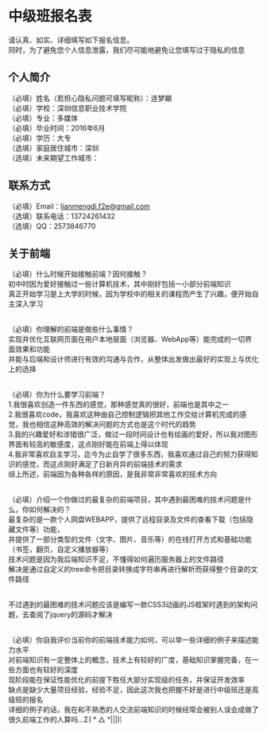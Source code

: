 # 中级班报名表

请认真、如实、详细填写如下报名信息。<br>
同时，为了避免您个人信息泄露，我们尽可能地避免让您填写过于隐私的信息

## 个人简介

（必填）姓名（若担心隐私问题可填写昵称）：连梦頔<br>
（必填）学校：深圳信息职业技术学院<br>
（必填）专业：多媒体<br>
（必填）毕业时间：2016年6月<br>
（必填）学历：大专<br>
（选填）家庭居住城市：深圳<br>
（选填）未来期望工作城市：

## 联系方式

（必填）Email：lianmengdi.f2e@gmail.com<br>
（选填）联系电话：13724261432<br>
（选填）QQ：2573846770<br>

## 关于前端

（必填）什么时候开始接触前端？因何接触？<br>
初中时因为爱好接触过一些计算机技术，其中刚好包括一小部分前端知识<br>
真正开始学习是上大学的时候，因为学校中的相关的课程而产生了兴趣，便开始自主深入学习<br><br>

（必填）你理解的前端是做些什么事情？<br>
实现并优化互联网页面在用户本地层面（浏览器、WebApp等）能完成的一切界面效果和功能<br>
并能与后端和设计师进行有效的沟通与合作，从整体出发做出最好的实现上与优化上的选择<br><br>

（必填）你为什么要学习前端？<br>
1.我很喜欢创造一件东西的感觉，那种感觉真的很好，前端也是其中之一<br>
2.我很喜欢code，我喜欢这种由自己控制逻辑把其他工作交给计算机完成的感觉，我也相信这种高效的解决问题的方式也是这个时代的趋势<br>
3.我的兴趣爱好和涉猎很广泛，做过一段时间设计也有绘画的爱好，所以我对图形界面有较高的敏感度，这点刚好能在前端上得以体现<br>
4.我非常喜欢自主学习，迄今为止自学了很多东西，我喜欢通过自己的努力获得知识的感觉，而这点刚好满足了日新月异的前端技术的需求<br>
综上所述，前端因为各种各样的原因，是我非常非常喜欢的技术方向<br><br>

（必填）介绍一个你做过的最复杂的前端项目，其中遇到最困难的技术问题是什么，你如何解决的？<br>
最复杂的是一款个人网盘WEBAPP，提供了远程目录及文件的查看下载（包括隐藏文件等）功能，<br>
并提供了一部分类型的文件（文字、图片、音乐等）的在线打开方式和基础功能（书签，翻页，自定义播放器等）<br>
技术问题是因为我后端知识不足，不懂得如何遍历服务器上的文件路径<br>
解决是通过自定义的tree命令把目录转换成字符串再进行解析而获得整个目录的文件路径<br><br>

不过遇到的最困难的技术问题应该是编写一款CSS3动画的JS框架时遇到的架构问题，去查阅了jquery的源码才解决<br><br>

（必填）你自我评价当前你的前端技术能力如何，可以举一些详细的例子来描述能力水平<br>
对前端知识有一定整体上的概念，技术上有较好的广度，基础知识掌握完备，在一些方面也有较好的深度<br>
现阶段能在保证性能优化的前提下胜任大部分实现级的任务，并保证开发效率<br>
缺点是缺少大量项目经验，经验不足，因此这次我也把握不好是进行中级班还是高级班的报名<br>
详细的例子的话，我在和不熟悉的人交流前端知识的时候经常会被别人误会成做了很久前端工作的人算吗...Σ( ° △ °|||)︴<br>

